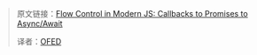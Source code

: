 > 原文链接：[Flow Control in Modern JS: Callbacks to Promises to Async/Await](https://www.sitepoint.com/flow-control-callbacks-promises-async-await/)
>
> 译者：[OFED](https://github.com/OFED)